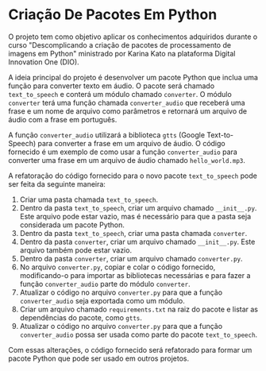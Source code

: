 # Criação De Pacotes Em Python
O projeto tem como objetivo aplicar os conhecimentos adquiridos durante o curso "Descomplicando a criação de pacotes de processamento de imagens em Python" ministrado por Karina Kato na plataforma Digital Innovation One (DIO).

A ideia principal do projeto é desenvolver um pacote Python que inclua uma função para converter texto em áudio. O pacote será chamado `text_to_speech` e conterá um módulo chamado `converter`. O módulo `converter` terá uma função chamada `converter_audio` que receberá uma frase e um nome de arquivo como parâmetros e retornará um arquivo de áudio com a frase em português.

A função `converter_audio` utilizará a biblioteca `gtts` (Google Text-to-Speech) para converter a frase em um arquivo de áudio. O código fornecido é um exemplo de como usar a função `converter_audio` para converter uma frase em um arquivo de áudio chamado `hello_world.mp3`.

A refatoração do código fornecido para o novo pacote `text_to_speech` pode ser feita da seguinte maneira:

1. Criar uma pasta chamada `text_to_speech`.
2. Dentro da pasta `text_to_speech`, criar um arquivo chamado `__init__.py`. Este arquivo pode estar vazio, mas é necessário para que a pasta seja considerada um pacote Python.
3. Dentro da pasta `text_to_speech`, criar uma pasta chamada `converter`.
4. Dentro da pasta `converter`, criar um arquivo chamado `__init__.py`. Este arquivo também pode estar vazio.
5. Dentro da pasta `converter`, criar um arquivo chamado `converter.py`.
6. No arquivo `converter.py`, copiar e colar o código fornecido, modificando-o para importar as bibliotecas necessárias e para fazer a função `converter_audio` parte do módulo `converter`.
7. Atualizar o código no arquivo `converter.py` para que a função `converter_audio` seja exportada como um módulo.
8. Criar um arquivo chamado `requirements.txt` na raiz do pacote e listar as dependências do pacote, como `gtts`.
9. Atualizar o código no arquivo `converter.py` para que a função `converter_audio` possa ser usada como parte do pacote `text_to_speech`.

Com essas alterações, o código fornecido será refatorado para formar um pacote Python que pode ser usado em outros projetos.
